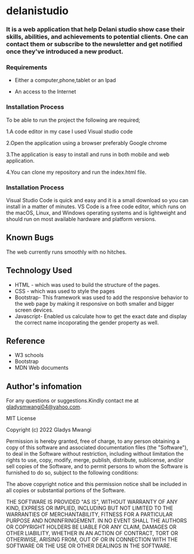 # delanistudio
### It is a web application that help Delani studio show case their skills, abilities, and achievements to potential clients. One can contact them or subscribe to the newsletter and get notified once they've introduced a new product.

### Requirements

* Either a computer,phone,tablet or an Ipad

* An access to the Internet

### Installation Process

To be able to run the project the following are required;

1.A code editor in my case I used Visual studio code

2.Open the application using a browser preferably Google chrome

3.The application is easy to install and runs in both mobile and web application.

4.You can clone my repository and run the index.html file.

### Installation Process
Visual Studio Code is quick and easy and it is a small download so you can install in a matter of minutes. VS Code is a free code editor, which runs on the macOS, Linux, and Windows operating systems and is lightweight and should run on most available hardware and platform versions.

## Known Bugs
The web currently runs smoothly with no hitches.

## Technology Used
* HTML - which was used to build the structure of the pages.
* CSS - which was used to style the pages
* Bootstrap-  This framework was used to add the responsive behavior to the web page by making it responsive on both smaller and bigger screen devices. 
* Javascript- Enabled us calculate how to get the exact date and display the correct name incoporating the gender property as well.

## Reference
* W3 schools
* Bootstrap
* MDN Web documents


## Author's infomation 
For any questions or suggestions.Kindly contact me at gladysmwangi04@yahoo.com.


MIT License

Copyright (c) 2022 Gladys Mwangi

Permission is hereby granted, free of charge, to any person obtaining a copy
of this software and associated documentation files (the "Software"), to deal
in the Software without restriction, including without limitation the rights
to use, copy, modify, merge, publish, distribute, sublicense, and/or sell
copies of the Software, and to permit persons to whom the Software is
furnished to do so, subject to the following conditions:

The above copyright notice and this permission notice shall be included in all
copies or substantial portions of the Software.

THE SOFTWARE IS PROVIDED "AS IS", WITHOUT WARRANTY OF ANY KIND, EXPRESS OR
IMPLIED, INCLUDING BUT NOT LIMITED TO THE WARRANTIES OF MERCHANTABILITY,
FITNESS FOR A PARTICULAR PURPOSE AND NONINFRINGEMENT. IN NO EVENT SHALL THE
AUTHORS OR COPYRIGHT HOLDERS BE LIABLE FOR ANY CLAIM, DAMAGES OR OTHER
LIABILITY, WHETHER IN AN ACTION OF CONTRACT, TORT OR OTHERWISE, ARISING FROM,
OUT OF OR IN CONNECTION WITH THE SOFTWARE OR THE USE OR OTHER DEALINGS IN THE SOFTWARE.